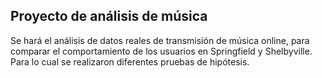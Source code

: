 ## Proyecto de análisis de música
Se hará el análisis de datos reales de transmisión de música online, para comparar el comportamiento de los usuarios en Springfield y Shelbyville. Para lo cual se realizaron diferentes pruebas de hipótesis.
